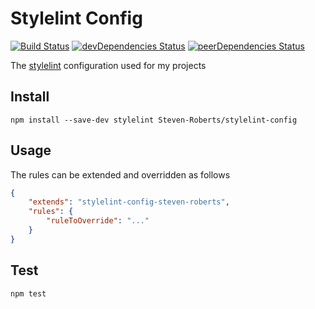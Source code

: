 # Stylelint Config

[![Build Status](https://travis-ci.org/Steven-Roberts/stylelint-config.svg?branch=master)](https://travis-ci.org/Steven-Roberts/stylelint-config)
[![devDependencies Status](https://david-dm.org/Steven-Roberts/stylelint-config/dev-status.svg)](https://david-dm.org/Steven-Roberts/stylelint-config?type=dev)
[![peerDependencies Status](https://david-dm.org/Steven-Roberts/stylelint-config/peer-status.svg)](https://david-dm.org/Steven-Roberts/stylelint-config?type=peer)

The [stylelint](https://stylelint.io/) configuration used for my projects

## Install

```shell
npm install --save-dev stylelint Steven-Roberts/stylelint-config
```

## Usage

The rules can be extended and overridden as follows

```json
{
    "extends": "stylelint-config-steven-roberts",
    "rules": {
        "ruleToOverride": "..."
    }
}
```

## Test

```shell
npm test
```
